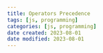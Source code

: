 ```yaml
---
title: Operators Precedence
tags: [js, programming]
categories: [js, programming]
date created: 2023-08-01
date modified: 2023-08-01
---
```

